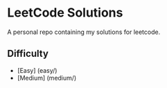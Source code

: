# LeetCode Solutions

A personal repo containing my solutions for leetcode.

## Difficulty

- [Easy] (easy/)
- [Medium] (medium/)
